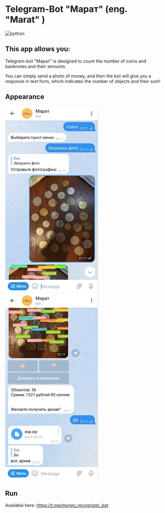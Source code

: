# Telegram-Bot "Марат" (eng. "Marat" )
![python](https://img.shields.io/github/languages/top/evabronskayaa/coin_recognizer_bot)

## This app allows you:
Telegram-bot "Марат" is designed to count the number of coins and banknotes and their amounts.

You can simply send a photo of money, and then the bot will give you a response in text form, which indicates the number of 
objects and their sum!

## Appearance
![image1](readme-pics/1.jpg)
![image2](readme-pics/2.jpg)

## Run
Available here: https://t.me/money_recognizer_bot